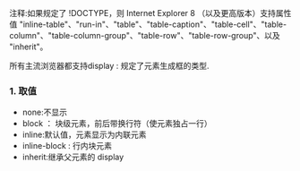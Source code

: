 注释:如果规定了 !DOCTYPE，则 Internet Explorer 8 （以及更高版本）支持属性值 "inline-table"、"run-in"、"table"、"table-caption"、"table-cell"、"table-column"、"table-column-group"、"table-row"、"table-row-group"、以及 "inherit"。

所有主流浏览器都支持display : 规定了元素生成框的类型.

### 1. 取值
* none:不显示
* block ： 块级元素，前后带换行符（使元素独占一行）
* inline:默认值，元素显示为内联元素
* inline-block : 行内块元素
* inherit:继承父元素的 display